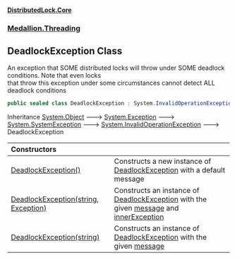 #### [DistributedLock.Core](README.md 'README')
### [Medallion.Threading](Medallion.Threading.md 'Medallion.Threading')

## DeadlockException Class

An exception that SOME distributed locks will throw under SOME deadlock conditions. Note that even locks  
that throw this exception under some circumstances cannot detect ALL deadlock conditions

```csharp
public sealed class DeadlockException : System.InvalidOperationException
```

Inheritance [System.Object](https://docs.microsoft.com/en-us/dotnet/api/System.Object 'System.Object') &#129106; [System.Exception](https://docs.microsoft.com/en-us/dotnet/api/System.Exception 'System.Exception') &#129106; [System.SystemException](https://docs.microsoft.com/en-us/dotnet/api/System.SystemException 'System.SystemException') &#129106; [System.InvalidOperationException](https://docs.microsoft.com/en-us/dotnet/api/System.InvalidOperationException 'System.InvalidOperationException') &#129106; DeadlockException

| Constructors | |
| :--- | :--- |
| [DeadlockException()](DeadlockException.DeadlockException().md 'Medallion.Threading.DeadlockException.DeadlockException()') | Constructs a new instance of [DeadlockException](DeadlockException.md 'Medallion.Threading.DeadlockException') with a default message |
| [DeadlockException(string, Exception)](DeadlockException..ctor.7kv3RcT81RlRFP35V3Vh0w.md 'Medallion.Threading.DeadlockException.DeadlockException(string, System.Exception)') | Constructs an instance of [DeadlockException](DeadlockException.md 'Medallion.Threading.DeadlockException') with the given [message](DeadlockException..ctor.7kv3RcT81RlRFP35V3Vh0w.md#Medallion.Threading.DeadlockException.DeadlockException(string,System.Exception).message 'Medallion.Threading.DeadlockException.DeadlockException(string, System.Exception).message') and [innerException](DeadlockException..ctor.7kv3RcT81RlRFP35V3Vh0w.md#Medallion.Threading.DeadlockException.DeadlockException(string,System.Exception).innerException 'Medallion.Threading.DeadlockException.DeadlockException(string, System.Exception).innerException') |
| [DeadlockException(string)](DeadlockException..ctor.rZAayxV0jwI4ZmlNNiyAyQ.md 'Medallion.Threading.DeadlockException.DeadlockException(string)') | Constructs an instance of [DeadlockException](DeadlockException.md 'Medallion.Threading.DeadlockException') with the given [message](DeadlockException..ctor.rZAayxV0jwI4ZmlNNiyAyQ.md#Medallion.Threading.DeadlockException.DeadlockException(string).message 'Medallion.Threading.DeadlockException.DeadlockException(string).message') |
